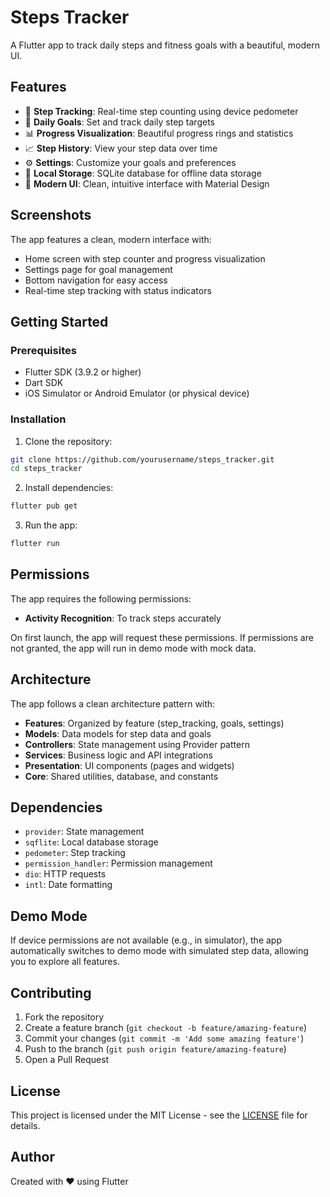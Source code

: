# Steps Tracker

A Flutter app to track daily steps and fitness goals with a beautiful, modern UI.

## Features

- 📱 **Step Tracking**: Real-time step counting using device pedometer
- 🎯 **Daily Goals**: Set and track daily step targets
- 📊 **Progress Visualization**: Beautiful progress rings and statistics
- 📈 **Step History**: View your step data over time
- ⚙️ **Settings**: Customize your goals and preferences
- 💾 **Local Storage**: SQLite database for offline data storage
- 🎨 **Modern UI**: Clean, intuitive interface with Material Design

## Screenshots

The app features a clean, modern interface with:
- Home screen with step counter and progress visualization
- Settings page for goal management
- Bottom navigation for easy access
- Real-time step tracking with status indicators

## Getting Started

### Prerequisites

- Flutter SDK (3.9.2 or higher)
- Dart SDK
- iOS Simulator or Android Emulator (or physical device)

### Installation

1. Clone the repository:
```bash
git clone https://github.com/yourusername/steps_tracker.git
cd steps_tracker
```

2. Install dependencies:
```bash
flutter pub get
```

3. Run the app:
```bash
flutter run
```

## Permissions

The app requires the following permissions:
- **Activity Recognition**: To track steps accurately

On first launch, the app will request these permissions. If permissions are not granted, the app will run in demo mode with mock data.

## Architecture

The app follows a clean architecture pattern with:

- **Features**: Organized by feature (step_tracking, goals, settings)
- **Models**: Data models for step data and goals
- **Controllers**: State management using Provider pattern
- **Services**: Business logic and API integrations
- **Presentation**: UI components (pages and widgets)
- **Core**: Shared utilities, database, and constants

## Dependencies

- `provider`: State management
- `sqflite`: Local database storage
- `pedometer`: Step tracking
- `permission_handler`: Permission management
- `dio`: HTTP requests
- `intl`: Date formatting

## Demo Mode

If device permissions are not available (e.g., in simulator), the app automatically switches to demo mode with simulated step data, allowing you to explore all features.

## Contributing

1. Fork the repository
2. Create a feature branch (`git checkout -b feature/amazing-feature`)
3. Commit your changes (`git commit -m 'Add some amazing feature'`)
4. Push to the branch (`git push origin feature/amazing-feature`)
5. Open a Pull Request

## License

This project is licensed under the MIT License - see the [LICENSE](LICENSE) file for details.

## Author

Created with ❤️ using Flutter